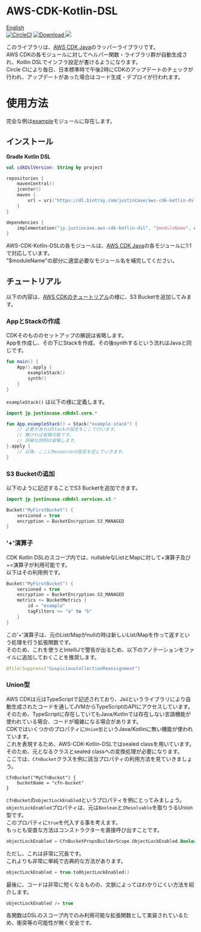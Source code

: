 # AWS-CDK-Kotlin-DSL  
[English](README.md)  
[![CircleCI](https://circleci.com/gh/justincase-jp/AWS-CDK-Kotlin-DSL/tree/master.svg?style=svg)](https://circleci.com/gh/justincase-jp/AWS-CDK-Kotlin-DSL/tree/master)
[![Download](https://api.bintray.com/packages/justincase/aws-cdk-kotlin-dsl/core/images/download.svg) ](https://bintray.com/justincase/aws-cdk-kotlin-dsl/core/_latestVersion)
<a href='https://bintray.com/justincase/aws-cdk-kotlin-dsl/core?source=watch' alt='Get automatic notifications about new "core" versions'><img src='https://www.bintray.com/docs/images/bintray_badge_color.png'></a>
  
このライブラリは、[AWS CDK Java](https://mvnrepository.com/artifact/software.amazon.awscdk)のラッパーライブラリです。  
AWS CDKの各モジュールに対してヘルパー関数・ライブラリ群が自動生成され、Kotlin DSLでインフラ設定が書けるようになります。  
Circle CIにより毎日、日本標準時で午後2時にCDKのアップデートのチェックが行われ、アップデートがあった場合はコード生成・デプロイが行われます。  


# 使用方法
完全な例は[example](example)モジュールに存在します。
## インストール
**Gradle Kotlin DSL**

```kotlin
val cdkDslVersion: String by project

repositories {
    mavenCentral()
    jcenter()
    maven {
        url = uri("https://dl.bintray.com/justincase/aws-cdk-kotlin-dsl")
    }
}

dependencies {
    implementation("jp.justincase.aws-cdk-kotlin-dsl", "$moduleName", cdkDslVersion)
}
```

AWS-CDK-Kotlin-DSLの各モジュールは、[AWS CDK Java](https://mvnrepository.com/artifact/software.amazon.awscdk)の各モジュールに1:1で対応しています。  
"$moduleName"の部分に適宜必要なモジュール名を補完してください。

## チュートリアル
以下の内容は、[AWS CDKのチュートリアル](https://docs.aws.amazon.com/ja_jp/cdk/latest/guide/getting_started.html#hello_world_tutorial)の様に、S3 Bucketを追加してみます。
### AppとStackの作成
CDKそのもののセットアップの解説は省略します。  
Appを作成し、その下にStackを作成、その後synthするという流れはJavaと同じです。

```kotlin
fun main() {
    App().apply {
        exampleStack()
        synth()
    }
}
```

`exampleStack()` は以下の様に定義します。

```kotlin
import jp.justincase.cdkdsl.core.*

fun App.exampleStack() = Stack("example-stack") {
    // 必要があればStackの設定をここで行います。
    // 無ければ省略可能です。
    // 詳細な説明は省略します。
}.apply {
    // 以後、ここにResourceの設定を足していきます。
}
```

### S3 Bucketの追加
以下のように記述することでS3 Bucketを追加できます。

```kotlin
import jp.justincase.cdkdsl.services.s3.*

Bucket("MyFirstBucket") {
    versioned = true
    encryption = BucketEncryption.S3_MANAGED
}
```

### '+'演算子
CDK Kotlin DSLのスコープ内では、nullableなListとMapに対して+演算子及び+=演算子が利用可能です。  
以下はその利用例です。

```kotlin
Bucket("MyFirstBucket") {
    versioned = true
    encryption = BucketEncryption.S3_MANAGED
    metrics += BucketMetrics { 
        id = "example"
        tagFilters += "a" to "b"
    }
}
```

この'+'演算子は、元のList/Mapがnullの時は新しいList/Mapを作って返すという処理を行う拡張関数です。  
そのため、これを使うとIntelliJで警告が出るため、以下のアノテーションをファイルに追加しておくことを推奨します。

```kotlin
@file:Suppress("SuspiciousCollectionReassignment")
```

### Union型
AWS CDKは元はTypeScriptで記述されており、Jsiiというライブラリにより自動生成されたコードを通してJVMからTypeScriptのAPIにアクセスしています。  
そのため、TypeScriptに存在していてもJava/Kotlinでは存在しない言語機能が使われている場合、コードが複雑になる場合があります。  
CDKではいくつかのプロパティに`Union型`というJava/Kotlinに無い機能が使われています。  
これを表現するため、AWS-CDK-Kotlin-DSLではsealed classを用いています。  
そのため、元となるクラスとsealed classへの変換処理が必要になります。  
ここでは、`CfnBucket`クラスを例に該当プロパティの利用方法を見ていきましょう。

```
CfnBucket("MyCfnBucket") {
    bucketName = "cfn-bucket"
}
```

`CfnBucket`の`objectLockEnabled`というプロパティを例にとってみましょう。  
`objectLockEnabled`プロパティは、元は`Boolean`と`IResolvable`を取りうるUnion型です。  
このプロパティに`true`を代入する事を考えます。  
もっとも安直な方法はコンストラクターを直接呼び出すことです。

```kotlin
objectLockEnabled = CfnBucketPropsBuilderScope.ObjectLockEnabled.Boolean(true)
```

ただし、これは非常に冗長です。  
これよりも非常に単純で古典的な方法があります。  

```kotlin
objectLockEnabled = true.toObjectLockEnabled()
```

最後に、コードは非常に短くなるものの、文脈によってはわかりにくい方法を紹介します。

```kotlin
objectLockEnabled /= true
```

各関数はDSLのスコープ内でのみ利用可能な拡張関数として実装されているため、衝突等の可能性が無く安全です。
